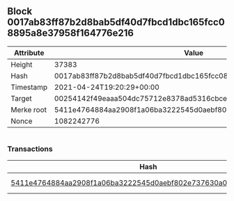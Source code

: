 ## Block 0017ab83ff87b2d8bab5df40d7fbcd1dbc165fcc08895a8e37958f164776e216

Attribute | Value
--- | ---
Height | 37383
Hash | 0017ab83ff87b2d8bab5df40d7fbcd1dbc165fcc08895a8e37958f164776e216
Timestamp | 2021-04-24T19:20:29+00:00
Target | 00254142f49eaaa504dc75712e8378ad5316cbcead634704b3734b6271167cc4
Merke root | 5411e4764884aa2908f1a06ba3222545d0aebf802e737630a0d5c5eeee6023f9
Nonce | 1082242776

```

```

### Transactions

Hash | Amount
--- | ---
[5411e4764884aa2908f1a06ba3222545d0aebf802e737630a0d5c5eeee6023f9](5411e4764884aa2908f1a06ba3222545d0aebf802e737630a0d5c5eeee6023f9.md) | 10.00000000 SKEPTI 
